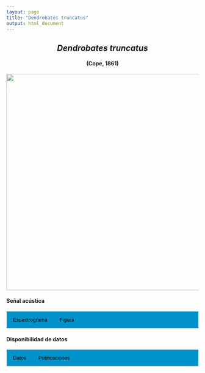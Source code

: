 ```yaml
---
layout: page
title: "Dendrobates truncatus"
output: html_document
---
```


<style>
/* Simplified CSS for tabs */
.tab {
  overflow: hidden;
  border: 1px solid #ccc;
  background-color: #0092ca;
}
.tab button {
  background-color: inherit;
  float: left;
  border: none;
  cursor: pointer;
  padding: 14px 16px;
  transition: background-color 0.3s;
}
.tab button:hover {
  background-color: #ddd;
}
.tab button.active {
  background-color: #ccc;
}
.tabcontent {
  display: none;
  padding: 6px 12px;
  border: 1px solid #ccc;
  border-top: none;
}
.audio-container {
  margin-bottom: 10px;
}
body h1 {
  display: none;
}
</style>

<script>
function openTab(evt, tabName) {
  document.querySelectorAll('.tabcontent').forEach(tab => tab.style.display = "none");
  document.querySelectorAll('.tablinks').forEach(link => link.classList.remove('active'));
  document.getElementById(tabName).style.display = "block";
  evt.currentTarget.classList.add('active');
}
</script>

<!-- Species presentation -->
<div style="text-align: center;">
  <h2><i>Dendrobates truncatus</i></h2>
  <h4>(Cope, 1861)</h4>
  <img src="{{ site.baseurl }}/images/especie_Dendrobates_truncatus.png" style="width:15cm;">
</div>

#### Señal acústica

<!-- Tabs section -->
<div class="tab">
  <button class="tablinks" onclick="openTab(event, 'Espectro')">Espectrograma</button>
  <button class="tablinks" onclick="openTab(event, 'fig')">Figura</button>
</div>

<!-- Seccion Espectrograma -->
<div id="Espectro" class="tabcontent" style="text-align: center;">
  <video width="100%" height="auto" controls>
    <source src="{{ site.baseurl }}/Espectrograms/dyna_Dendrobates_truncatus.mp4" type="video/mp4">
    Tu navegador no soporta el elemento de video.
  </video>
</div>

<!-- Seccion Figura -->
<div id="fig" class="tabcontent" style="text-align: center;">
  <img src="{{ site.baseurl }}/images/spec_Dendrobates_truncatus.png" style="width:15cm;">
</div>

#### Disponibilidad de datos

<!-- Tabs section -->
<div class="tab">
  <button class="tablinks" onclick="openTab(event, 'dat')">Datos</button>
  <button class="tablinks" onclick="openTab(event, 'pubs')">Publicaciones</button>
</div>

<!-- Seccion Datos -->
<div id="dat" class="tabcontent">
  <p><strong>Disponibles en Figshare</strong></p>
  <p>NA 
    <a href="NA" target="_blank">NA</a>
  </p>
  <p><strong>Disponibles en iNaturalist</strong></p>
  <p><a href="NA" target="_blank">Dendrobates truncatus</a>
  </p>
  <p><strong>Disponibles en CSA-IAVH</strong></p>
  <p><a href="http://colecciones.humboldt.org.co/rec/sonidos/IAvH-CSA-34978/IAvH-CSA-34978.wav; http://colecciones.humboldt.org.co/rec/sonidos/IAvH-CSA-35089/IAvH-CSA-35089.wav; https://www.inaturalist.org/observations?place_id=7196&sounds&taxon_id=21116" target="_blank">codigo</a>
  </p>
</div>

<!-- Seccion Publicaciones -->
<div id="pubs" class="tabcontent">
  <p><strong>Autor_aqui</strong>Erdtmann, L., Amezquita, A. (2009). Differential evolution of advertisement call traits in dart‐poison frogs (Anura: Dendrobatidae). Ethology 115: 801-811.; Gualdrón-Duarte, J.E., Luna-Mora, V.F., Rivera-Correa, M., Kahn, T.R. (2016). Yellow-striped poison frog Dendrobates truncatus Cope,1861 "1860". In T.R. Kahn, E. La Marca, S. Lötters, J.L. Brown, E. Twomey & A. Amézquita (Eds.), Aposematic poison frogs (Dendrobatidae) of the Andean countries: Bolivia, Colombia, Ecuador, Perú and Venezuela. Tropical field guide series (pp. 323-328). Arlington, USA: Conservation International.. 
  <a href="https://doi.org/10.1111/j.1439-0310.2009.01673.x" target="_blank">https://doi.org/10.1111/j.1439-0310.2009.01673.x</a></p>
  <p><strong>***</strong><i>El artículo donde se publicó el canto de advertencia no disponibiliza los audios o datos asociados.</i></p>
</div>
